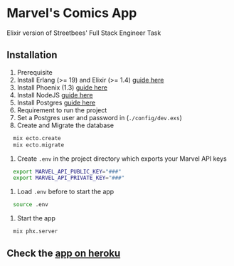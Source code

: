 # Marvel's Comics App
Elixir version of Streetbees' Full Stack Engineer Task

## Installation
1. Prerequisite
  1. Install Erlang (>= 19) and Elixir (>= 1.4) [guide here](https://gist.github.com/rubencaro/6a28138a40e629b06470)
  1. Install Phoenix (1.3) [guide here](https://hexdocs.pm/phoenix/installation.html)
  1. Install NodeJS [guide here](https://nodejs.org/en/download/package-manager/)
  1. Install Postgres [guide here](http://postgresguide.com/setup/install.html)
1. Requirement to run the project
  1. Set a Postgres user and password in (`./config/dev.exs`)
  1. Create and Migrate the database
  ```bash
    mix ecto.create
    mix ecto.migrate
  ```
  1. Create `.env` in the project directory which exports your Marvel API keys
  ```bash
    export MARVEL_API_PUBLIC_KEY="###"
    export MARVEL_API_PRIVATE_KEY="###"
  ```
  1. Load `.env` before to start the app
  ```bash
    source .env
  ```
  1. Start the app
  ```bash
    mix phx.server
  ```

## Check the [app on heroku](https://marvel-comics-dev.herokuapp.com/)
